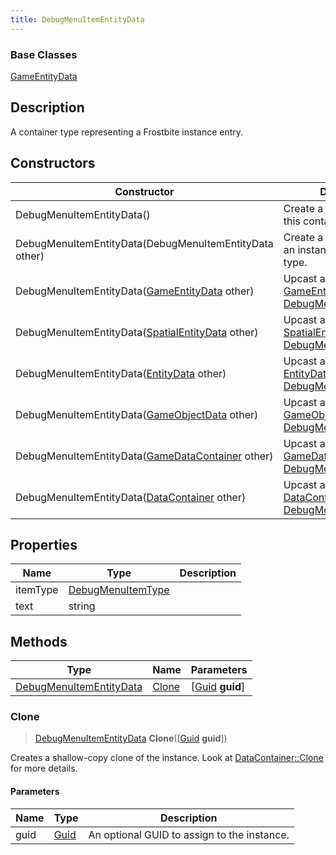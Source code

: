 ```yaml
---
title: DebugMenuItemEntityData
---
```

### Base Classes

[GameEntityData](GameEntityData)

## Description

A container type representing a Frostbite instance entry.

## Constructors

| Constructor                                                                        | Description                                                                                                                           |
| ---------------------------------------------------------------------------------- | ------------------------------------------------------------------------------------------------------------------------------------- |
| DebugMenuItemEntityData()                                                          | Create a new instance of this container type.                                                                                         |
| DebugMenuItemEntityData(DebugMenuItemEntityData other)                             | Create a reference copy of an instance of the same type.                                                                              |
| DebugMenuItemEntityData([GameEntityData](GameEntityData) other)                    | Upcast an instance of type [GameEntityData](GameEntityData) to [DebugMenuItemEntityData](DebugMenuItemEntityData).                    |
| DebugMenuItemEntityData([SpatialEntityData](SpatialEntityData) other)              | Upcast an instance of type [SpatialEntityData](SpatialEntityData) to [DebugMenuItemEntityData](DebugMenuItemEntityData).              |
| DebugMenuItemEntityData([EntityData](EntityData) other)                            | Upcast an instance of type [EntityData](EntityData) to [DebugMenuItemEntityData](DebugMenuItemEntityData).                            |
| DebugMenuItemEntityData([GameObjectData](GameObjectData) other)                    | Upcast an instance of type [GameObjectData](GameObjectData) to [DebugMenuItemEntityData](DebugMenuItemEntityData).                    |
| DebugMenuItemEntityData([GameDataContainer](GameDataContainer) other)              | Upcast an instance of type [GameDataContainer](GameDataContainer) to [DebugMenuItemEntityData](DebugMenuItemEntityData).              |
| DebugMenuItemEntityData([DataContainer](/vext/ref/shared/class/datacontainer) other) | Upcast an instance of type [DataContainer](/vext/ref/shared/class/datacontainer) to [DebugMenuItemEntityData](DebugMenuItemEntityData). |

## Properties

| Name     | Type                                   | Description |
| -------- | -------------------------------------- | ----------- |
| itemType | [DebugMenuItemType](DebugMenuItemType) |             |
| text     | string                                 |             |

## Methods

| Type                                               | Name            | Parameters                                     |
| -------------------------------------------------- | --------------- | ---------------------------------------------- |
| [DebugMenuItemEntityData](DebugMenuItemEntityData) | [Clone](#clone) | \[[Guid](/vext/ref/shared/class/guid) **guid**\] |

### Clone

> [DebugMenuItemEntityData](DebugMenuItemEntityData) **Clone**(\[[Guid](/vext/ref/shared/class/guid) **guid**\])

Creates a shallow-copy clone of the instance. Look at [DataContainer::Clone](/vext/ref/shared/class/datacontainer#clone) for more details.

#### Parameters

| Name | Type         | Description                                 |
| ---- | ------------ | ------------------------------------------- |
| guid | [Guid](Guid) | An optional GUID to assign to the instance. |
